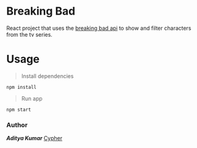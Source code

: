 # Breaking Bad

React project that uses the [breaking bad api](https://breakingbadapi.com/documentation) to show and filter characters from the tv series.

# Usage

> Install dependencies
```
npm install
```

> Run app
```
npm start
```

### Author

***Aditya Kumar***
[Cypher](http://www.github.com/cypher-adi)
